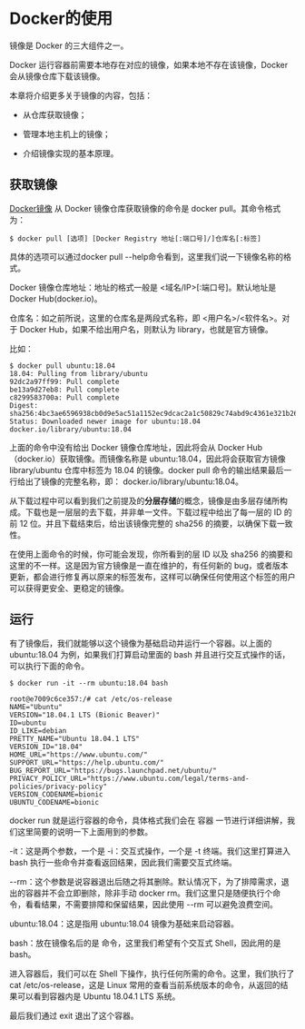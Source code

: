 # Docker的使用
镜像是 Docker 的三大组件之一。

Docker 运行容器前需要本地存在对应的镜像，如果本地不存在该镜像，Docker 会从镜像仓库下载该镜像。

本章将介绍更多关于镜像的内容，包括：

- 从仓库获取镜像；

- 管理本地主机上的镜像；

- 介绍镜像实现的基本原理。
  
## 获取镜像
<a href="https://hub.docker.com/search?q=&type=image" title="超链接title">Docker镜像</a>
从 Docker 镜像仓库获取镜像的命令是 docker pull。其命令格式为：

    $ docker pull [选项] [Docker Registry 地址[:端口号]/]仓库名[:标签]
具体的选项可以通过docker pull --help命令看到，这里我们说一下镜像名称的格式。

Docker 镜像仓库地址：地址的格式一般是 <域名/IP>[:端口号]。默认地址是 Docker Hub(docker.io)。

仓库名：如之前所说，这里的仓库名是两段式名称，即 <用户名>/<软件名>。对于 Docker Hub，如果不给出用户名，则默认为 library，也就是官方镜像。

比如：

    $ docker pull ubuntu:18.04
    18.04: Pulling from library/ubuntu
    92dc2a97ff99: Pull complete
    be13a9d27eb8: Pull complete
    c8299583700a: Pull complete
    Digest: sha256:4bc3ae6596938cb0d9e5ac51a1152ec9dcac2a1c50829c74abd9c4361e321b26
    Status: Downloaded newer image for ubuntu:18.04
    docker.io/library/ubuntu:18.04
上面的命令中没有给出 Docker 镜像仓库地址，因此将会从 Docker Hub （docker.io）获取镜像。而镜像名称是 ubuntu:18.04，因此将会获取官方镜像 library/ubuntu 仓库中标签为 18.04 的镜像。docker pull 命令的输出结果最后一行给出了镜像的完整名称，即： docker.io/library/ubuntu:18.04。

从下载过程中可以看到我们之前提及的**分层存储**的概念，镜像是由多层存储所构成。下载也是一层层的去下载，并非单一文件。下载过程中给出了每一层的 ID 的前 12 位。并且下载结束后，给出该镜像完整的 sha256 的摘要，以确保下载一致性。

在使用上面命令的时候，你可能会发现，你所看到的层 ID 以及 sha256 的摘要和这里的不一样。这是因为官方镜像是一直在维护的，有任何新的 bug，或者版本更新，都会进行修复再以原来的标签发布，这样可以确保任何使用这个标签的用户可以获得更安全、更稳定的镜像。

## 运行
有了镜像后，我们就能够以这个镜像为基础启动并运行一个容器。以上面的 ubuntu:18.04 为例，如果我们打算启动里面的 bash 并且进行交互式操作的话，可以执行下面的命令。

    $ docker run -it --rm ubuntu:18.04 bash

    root@e7009c6ce357:/# cat /etc/os-release
    NAME="Ubuntu"
    VERSION="18.04.1 LTS (Bionic Beaver)"
    ID=ubuntu
    ID_LIKE=debian
    PRETTY_NAME="Ubuntu 18.04.1 LTS"
    VERSION_ID="18.04"
    HOME_URL="https://www.ubuntu.com/"
    SUPPORT_URL="https://help.ubuntu.com/"
    BUG_REPORT_URL="https://bugs.launchpad.net/ubuntu/"
    PRIVACY_POLICY_URL="https://www.ubuntu.com/legal/terms-and-policies/privacy-policy"
    VERSION_CODENAME=bionic
    UBUNTU_CODENAME=bionic

docker run 就是运行容器的命令，具体格式我们会在 容器 一节进行详细讲解，我们这里简要的说明一下上面用到的参数。

-it：这是两个参数，一个是 -i：交互式操作，一个是 -t 终端。我们这里打算进入 bash 执行一些命令并查看返回结果，因此我们需要交互式终端。

--rm：这个参数是说容器退出后随之将其删除。默认情况下，为了排障需求，退出的容器并不会立即删除，除非手动 docker rm。我们这里只是随便执行个命令，看看结果，不需要排障和保留结果，因此使用 --rm 可以避免浪费空间。

ubuntu:18.04：这是指用 ubuntu:18.04 镜像为基础来启动容器。

bash：放在镜像名后的是 命令，这里我们希望有个交互式 Shell，因此用的是 bash。

进入容器后，我们可以在 Shell 下操作，执行任何所需的命令。这里，我们执行了 cat /etc/os-release，这是 Linux 常用的查看当前系统版本的命令，从返回的结果可以看到容器内是 Ubuntu 18.04.1 LTS 系统。

最后我们通过 exit 退出了这个容器。


